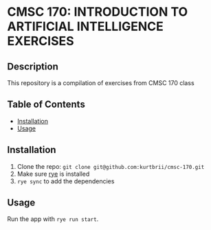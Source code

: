 # CMSC 170: INTRODUCTION TO ARTIFICIAL INTELLIGENCE EXERCISES

## Description
This repository is a compilation of exercises from CMSC 170 class

## Table of Contents
- [Installation](#installation)
- [Usage](#usage)

## Installation
1. Clone the repo: `git clone git@github.com:kurtbrii/cmsc-170.git`
2. Make sure [rye](https://rye.astral.sh/) is installed
3. `rye sync` to add the dependencies 

## Usage
Run the app with `rye run start`.